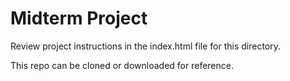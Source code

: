 # Midterm Project

Review project instructions in the index.html file for this directory.

This repo can be cloned or downloaded for reference.

